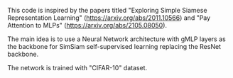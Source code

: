 This code is inspired by the papers titled "Exploring Simple Siamese Representation Learning" (https://arxiv.org/abs/2011.10566) and "Pay Attention to MLPs" (https://arxiv.org/abs/2105.08050).

The main idea is to use a Neural Network architecture with gMLP layers as the backbone for SimSiam self-supervised learning replacing the ResNet backbone.

The network is trained with "CIFAR-10" dataset.
